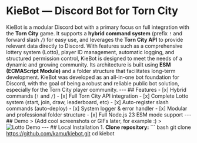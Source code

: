 # KieBot — Discord Bot for Torn City 
KieBot is a modular Discord bot with a primary focus on full integration with the **Torn City** game. It supports a **hybrid command system** (prefix `!` and forward slash `/`) for easy use, and leverages the **Torn City API** to provide relevant data directly to Discord. With features such as a comprehensive lottery system (Lotto), player ID management, automatic logging, and structured permission control, KieBot is designed to meet the needs of a dynamic and growing community. Its architecture is built using **ESM (ECMAScript Module)** and a folder structure that facilitates long-term development. KieBot was developed as an all-in-one bot foundation for Discord, with the goal of being a robust and reliable public bot solution, especially for the Torn City player community. --- ## Features - [x] Hybrid commands (`!` and `/`) - [x] Full Torn City API integration - [x] Complete Lotto system (start, join, draw, leaderboard, etc) - [x] Auto-register slash commands (auto-deploy) - [x] System logger & error handler - [x] Modular and professional folder structure - [x] Full Node.js 23 ESM mode support --- ## Demo > (Add cool screenshots or GIFs later, for example :) > ![Lotto Demo](./assets/demo-lotto.gif) --- ## Local Installation 1. **Clone repository:** ``` bash git clone https://github.com/kamu/kiebot.git cd kiebot
